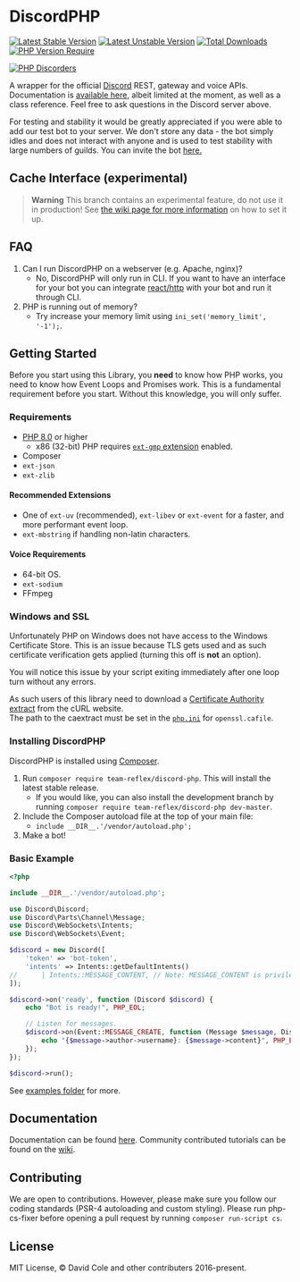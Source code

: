 DiscordPHP
====
[![Latest Stable Version](https://poser.pugx.org/team-reflex/discord-php/v)](https://packagist.org/packages/team-reflex/discord-php) [![Latest Unstable Version](http://poser.pugx.org/team-reflex/discord-php/v/unstable)](https://packagist.org/packages/team-reflex/discord-php) [![Total Downloads](https://poser.pugx.org/team-reflex/discord-php/downloads)](https://packagist.org/packages/team-reflex/discord-php) [![PHP Version Require](https://poser.pugx.org/team-reflex/discord-php/require/php)](https://packagist.org/packages/team-reflex/discord-php)

[![PHP Discorders](https://discord.com/api/guilds/115233111977099271/widget.png?style=banner1)](https://discord.gg/dphp)

A wrapper for the official [Discord](https://discordapp.com) REST, gateway and voice APIs. Documentation is [available here](http://discord-php.github.io/DiscordPHP), albeit limited at the moment, as well as a class reference. Feel free to ask questions in the Discord server above.

For testing and stability it would be greatly appreciated if you were able to add our test bot to your server. We don't store any data - the bot simply idles and does not interact with anyone and is used to test stability with large numbers of guilds. You can invite the bot [here.](https://discord.com/oauth2/authorize?client_id=157746770539970560&scope=bot)

## Cache Interface (experimental)
> **Warning**
> This branch contains an experimental feature, do not use it in production! See [the wiki page for more information](https://github.com/discord-php/DiscordPHP/wiki/Cache-Interface) on how to set it up.

## FAQ

1. Can I run DiscordPHP on a webserver (e.g. Apache, nginx)?
    - No, DiscordPHP will only run in CLI. If you want to have an interface for your bot you can integrate [react/http](https://github.com/ReactPHP/http) with your bot and run it through CLI.
2. PHP is running out of memory?
	- Try increase your memory limit using `ini_set('memory_limit', '-1');`.

## Getting Started

Before you start using this Library, you **need** to know how PHP works, you need to know how Event Loops and Promises work. This is a fundamental requirement before you start. Without this knowledge, you will only suffer.

### Requirements

- [PHP 8.0](https://php.net) or higher
	- x86 (32-bit) PHP requires [`ext-gmp` extension](https://www.php.net/manual/en/book.gmp.php) enabled.
- Composer
- `ext-json`
- `ext-zlib`

#### Recommended Extensions

- One of `ext-uv` (recommended), `ext-libev` or `ext-event` for a faster, and more performant event loop.
- `ext-mbstring` if handling non-latin characters.

#### Voice Requirements

- 64-bit OS.
- `ext-sodium`
- FFmpeg

### Windows and SSL

Unfortunately PHP on Windows does not have access to the Windows Certificate Store. This is an issue because TLS gets used and as such certificate verification gets applied (turning this off is **not** an option).

You will notice this issue by your script exiting immediately after one loop turn without any errors.

As such users of this library need to download a [Certificate Authority extract](https://curl.haxx.se/docs/caextract.html) from the cURL website.<br>
The path to the caextract must be set in the [`php.ini`](https://secure.php.net/manual/en/openssl.configuration.php) for `openssl.cafile`.

### Installing DiscordPHP

DiscordPHP is installed using [Composer](https://getcomposer.org).

1. Run `composer require team-reflex/discord-php`. This will install the latest stable release.
	- If you would like, you can also install the development branch by running `composer require team-reflex/discord-php dev-master`.
2. Include the Composer autoload file at the top of your main file:
	- `include __DIR__.'/vendor/autoload.php';`
3. Make a bot!

### Basic Example

```php
<?php

include __DIR__.'/vendor/autoload.php';

use Discord\Discord;
use Discord\Parts\Channel\Message;
use Discord\WebSockets\Intents;
use Discord\WebSockets\Event;

$discord = new Discord([
    'token' => 'bot-token',
    'intents' => Intents::getDefaultIntents()
//      | Intents::MESSAGE_CONTENT, // Note: MESSAGE_CONTENT is privileged, see https://dis.gd/mcfaq
]);

$discord->on('ready', function (Discord $discord) {
    echo "Bot is ready!", PHP_EOL;

    // Listen for messages.
    $discord->on(Event::MESSAGE_CREATE, function (Message $message, Discord $discord) {
        echo "{$message->author->username}: {$message->content}", PHP_EOL; // Note: MESSAGE_CONTENT intent must be enabled to see the content if the bot is not mentioned/DMed.
    });
});

$discord->run();
```

See [examples folder](examples) for more.

## Documentation

Documentation can be found [here](//discord-php.github.io/DiscordPHP/guide). Community contributed tutorials can be found on the [wiki](//github.com/discord-php/DiscordPHP/wiki).

## Contributing

We are open to contributions. However, please make sure you follow our coding standards (PSR-4 autoloading and custom styling). Please run php-cs-fixer before opening a pull request by running `composer run-script cs`.

## License

MIT License, &copy; David Cole and other contributers 2016-present.
